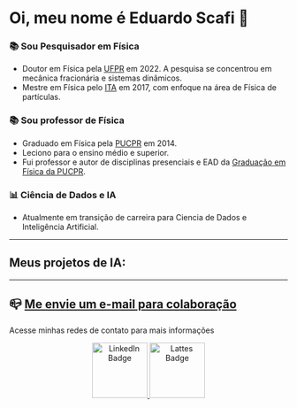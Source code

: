 # Oi, meu nome é Eduardo Scafi :wave:

### :books: Sou Pesquisador em Física

* Doutor em Física pela [UFPR](https://fisica.ufpr.br/) em 2022. A pesquisa se concentrou em mecânica fracionária e sistemas dinâmicos.
* Mestre em Física pelo [ITA](https://www.pgfis.ita.br/post/pg-fis) em 2017, com enfoque na área de Física de partículas.

### :books: Sou professor de Física

* Graduado em Física pela [PUCPR](https://www.pucpr.br/) em 2014.
* Leciono para o ensino médio e superior. 
* Fui professor e autor de disciplinas presenciais e EAD da [Graduação em Física da PUCPR](https://www.pucpr.br/cursos-graduacao/fisica/).

### :bar_chart: Ciência de Dados e IA

* Atualmente em transição de carreira para Ciencia de Dados e Inteligência Artificial.


----------------------------------------------------------

## Meus projetos de IA:

----------------------------------------------------------

## :mailbox_closed: [Me envie um e-mail para colaboração](eduardo_scafi@outlook.com)


Acesse minhas redes de contato para mais informações

   
   
</div>
<div id="badges" align="center">
  <a href="https://www.linkedin.com/in/eduardo-scafi/">
    <img src="https://cdn-icons-png.flaticon.com/512/174/174857.png" alt="LinkedIn Badge" width = 100/>
  </a>
  <a href="http://lattes.cnpq.br/1309552921686924">
    <img src="http://paginapessoal.utfpr.edu.br/jlrebelatto/icon_Lattest.png/image" alt="Lattes Badge" width = 100/>
  </a>
</div>

